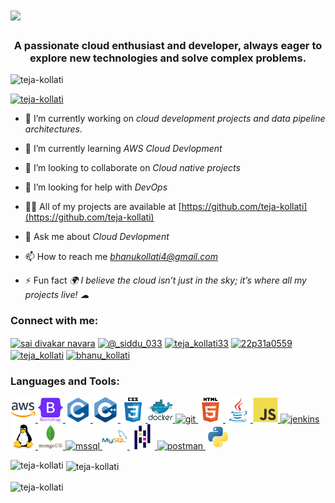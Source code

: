 <h1><img src="https://readme-typing-svg.herokuapp.com?font=Courier+Prime&size=32&color=28A745&background=0D111700&center=true&vCenter=true&width=700&height=75&lines=Hello+There!+👋;I+code+to+solve+real+problems;Explore+my+GitHub+Repositories!" /></h1>
<h3 align="center">A passionate cloud enthusiast and developer, always eager to explore new technologies and solve complex problems.</h3>

<p align="left"> <img src="https://komarev.com/ghpvc/?username=teja-kollati&label=Profile%20views&color=0e75b6&style=flat" alt="teja-kollati" /> </p>

<p align="left"> <a href="https://github.com/ryo-ma/github-profile-trophy"><img src="https://github-profile-trophy.vercel.app/?username=teja-kollati" alt="teja-kollati" /></a> </p>

- 🔭 I’m currently working on *cloud development projects and data pipeline architectures.*

- 🌱 I’m currently learning *AWS Cloud Devlopment*

- 👯 I’m looking to collaborate on *Cloud native projects*

- 🤝 I’m looking for help with *DevOps*

- 👨‍💻 All of my projects are available at [https://github.com/teja-kollati](https://github.com/teja-kollati)

- 💬 Ask me about *Cloud Devlopment*

- 📫 How to reach me *bhanukollati4@gmail.com*

- ⚡ Fun fact *🌍 I believe the cloud isn’t just in the sky; it’s where all my projects live! ☁*

<h3 align="left">Connect with me:</h3>
<p align="left">
<a href="https://linkedin.com/in/sai divakar navara" target="blank"><img align="center" src="https://raw.githubusercontent.com/rahuldkjain/github-profile-readme-generator/master/src/images/icons/Social/linked-in-alt.svg" alt="sai divakar navara" height="30" width="40" /></a>
<a href="https://instagram.com/@siddu033" target="blank"><img align="center" src="https://raw.githubusercontent.com/rahuldkjain/github-profile-readme-generator/master/src/images/icons/Social/instagram.svg" alt="@_siddu_033" height="30" width="40" /></a>
<a href="https://www.codechef.com/users/teja_kollati33" target="blank"><img align="center" src="https://cdn.jsdelivr.net/npm/simple-icons@3.1.0/icons/codechef.svg" alt="teja_kollati33" height="30" width="40" /></a>
<a href="https://www.hackerrank.com/22p31a0559" target="blank"><img align="center" src="https://raw.githubusercontent.com/rahuldkjain/github-profile-readme-generator/master/src/images/icons/Social/hackerrank.svg" alt="22p31a0559" height="30" width="40" /></a>
<a href="https://www.leetcode.com/teja_kollati" target="blank"><img align="center" src="https://raw.githubusercontent.com/rahuldkjain/github-profile-readme-generator/master/src/images/icons/Social/leet-code.svg" alt="teja_kollati" height="30" width="40" /></a>
<a href="https://auth.geeksforgeeks.org/user/bhanu_kollati" target="blank"><img align="center" src="https://raw.githubusercontent.com/rahuldkjain/github-profile-readme-generator/master/src/images/icons/Social/geeks-for-geeks.svg" alt="bhanu_kollati" height="30" width="40" /></a>
</p>

<h3 align="left">Languages and Tools:</h3>
<p align="left"> <a href="https://aws.amazon.com" target="_blank" rel="noreferrer"> <img src="https://raw.githubusercontent.com/devicons/devicon/master/icons/amazonwebservices/amazonwebservices-original-wordmark.svg" alt="aws" width="40" height="40"/> </a> <a href="https://getbootstrap.com" target="_blank" rel="noreferrer"> <img src="https://raw.githubusercontent.com/devicons/devicon/master/icons/bootstrap/bootstrap-plain-wordmark.svg" alt="bootstrap" width="40" height="40"/> </a> <a href="https://www.cprogramming.com/" target="_blank" rel="noreferrer"> <img src="https://raw.githubusercontent.com/devicons/devicon/master/icons/c/c-original.svg" alt="c" width="40" height="40"/> </a> <a href="https://www.w3schools.com/cpp/" target="_blank" rel="noreferrer"> <img src="https://raw.githubusercontent.com/devicons/devicon/master/icons/cplusplus/cplusplus-original.svg" alt="cplusplus" width="40" height="40"/> </a> <a href="https://www.w3schools.com/css/" target="_blank" rel="noreferrer"> <img src="https://raw.githubusercontent.com/devicons/devicon/master/icons/css3/css3-original-wordmark.svg" alt="css3" width="40" height="40"/> </a> <a href="https://www.docker.com/" target="_blank" rel="noreferrer"> <img src="https://raw.githubusercontent.com/devicons/devicon/master/icons/docker/docker-original-wordmark.svg" alt="docker" width="40" height="40"/> </a> <a href="https://git-scm.com/" target="_blank" rel="noreferrer"> <img src="https://www.vectorlogo.zone/logos/git-scm/git-scm-icon.svg" alt="git" width="40" height="40"/> </a> <a href="https://www.w3.org/html/" target="_blank" rel="noreferrer"> <img src="https://raw.githubusercontent.com/devicons/devicon/master/icons/html5/html5-original-wordmark.svg" alt="html5" width="40" height="40"/> </a> <a href="https://www.java.com" target="_blank" rel="noreferrer"> <img src="https://raw.githubusercontent.com/devicons/devicon/master/icons/java/java-original.svg" alt="java" width="40" height="40"/> </a> <a href="https://developer.mozilla.org/en-US/docs/Web/JavaScript" target="_blank" rel="noreferrer"> <img src="https://raw.githubusercontent.com/devicons/devicon/master/icons/javascript/javascript-original.svg" alt="javascript" width="40" height="40"/> </a> <a href="https://www.jenkins.io" target="_blank" rel="noreferrer"> <img src="https://www.vectorlogo.zone/logos/jenkins/jenkins-icon.svg" alt="jenkins" width="40" height="40"/> </a> <a href="https://www.linux.org/" target="_blank" rel="noreferrer"> <img src="https://raw.githubusercontent.com/devicons/devicon/master/icons/linux/linux-original.svg" alt="linux" width="40" height="40"/> </a> <a href="https://www.mongodb.com/" target="_blank" rel="noreferrer"> <img src="https://raw.githubusercontent.com/devicons/devicon/master/icons/mongodb/mongodb-original-wordmark.svg" alt="mongodb" width="40" height="40"/> </a> <a href="https://www.microsoft.com/en-us/sql-server" target="_blank" rel="noreferrer"> <img src="https://www.svgrepo.com/show/303229/microsoft-sql-server-logo.svg" alt="mssql" width="40" height="40"/> </a> <a href="https://www.mysql.com/" target="_blank" rel="noreferrer"> <img src="https://raw.githubusercontent.com/devicons/devicon/master/icons/mysql/mysql-original-wordmark.svg" alt="mysql" width="40" height="40"/> </a> <a href="https://pandas.pydata.org/" target="_blank" rel="noreferrer"> <img src="https://raw.githubusercontent.com/devicons/devicon/2ae2a900d2f041da66e950e4d48052658d850630/icons/pandas/pandas-original.svg" alt="pandas" width="40" height="40"/> </a> <a href="https://postman.com" target="_blank" rel="noreferrer"> <img src="https://www.vectorlogo.zone/logos/getpostman/getpostman-icon.svg" alt="postman" width="40" height="40"/> </a> <a href="https://www.python.org" target="_blank" rel="noreferrer"> <img src="https://raw.githubusercontent.com/devicons/devicon/master/icons/python/python-original.svg" alt="python" width="40" height="40"/> </a> </p>

<p><img align="left" src="https://github-readme-stats.vercel.app/api/top-langs?username=teja-kollati&show_icons=true&locale=en&layout=compact" alt="teja-kollati" /></p>

<p>&nbsp;<img align="center" src="https://github-readme-stats.vercel.app/api?username=teja-kollati&show_icons=true&locale=en" alt="teja-kollati" /></p>

<p><img align="center" src="https://github-readme-streak-stats.herokuapp.com/?user=teja-kollati&" alt="teja-kollati" /></p>
